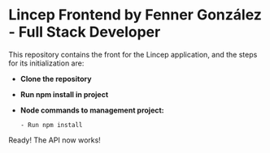 # Lincep Frontend by Fenner González - Full Stack Developer

This repository contains the front for the Lincep application, and the steps for its initialization are:

- **Clone the repository**
- **Run npm install in project**


- **Node commands to management project:**
    ```
    - Run npm install
    ```
Ready! The API now works!
